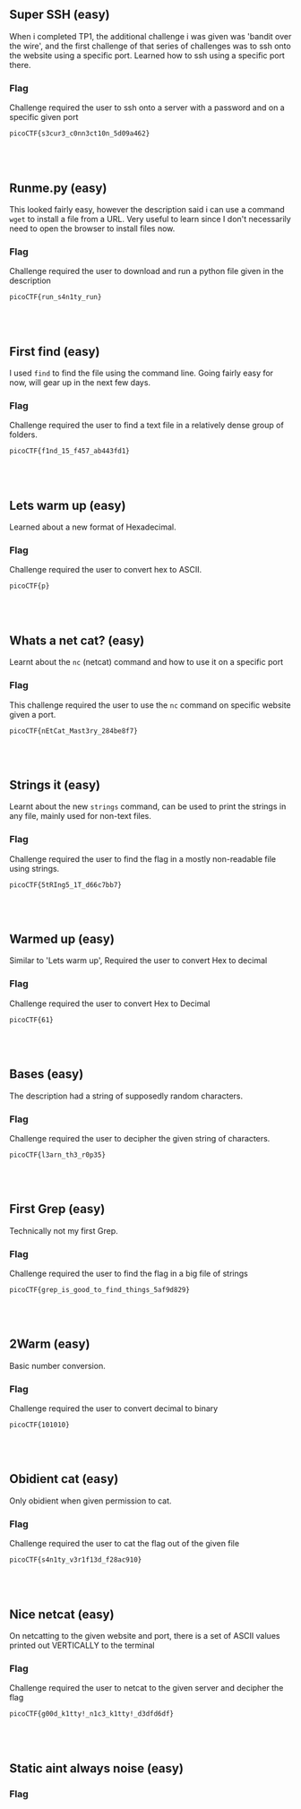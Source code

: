 ## Super SSH (easy)
When i completed TP1, the additional challenge i was given was 'bandit over the wire', and the first challenge of that series of challenges was to ssh onto the website using a specific port. Learned how to ssh using a specific port there.

### Flag
Challenge required the user to ssh onto a server with a password and on a specific given port
```
picoCTF{s3cur3_c0nn3ct10n_5d09a462}
```
<br>
<br>

## Runme.py (easy)
This looked fairly easy, however the description said i can use a command ```wget``` to install a file from a URL. Very useful to learn since I don't necessarily need to open the browser to install files now.

### Flag
Challenge required the user to download and run a python file given in the description
```
picoCTF{run_s4n1ty_run}
```
<br>
<br>

## First find (easy)
I used ```find``` to find the file using the command line. Going fairly easy for now, will gear up in the next few days.

### Flag
Challenge required the user to find a text file in a relatively dense group of folders.
```
picoCTF{f1nd_15_f457_ab443fd1}
```
<br>
<br>

## Lets warm up (easy)
Learned about a new format of Hexadecimal.

### Flag
Challenge required the user to convert hex to ASCII.
```
picoCTF{p}
```
<br>
<br>


## Whats a net cat? (easy)
Learnt about the ```nc``` (netcat) command and how to use it on a specific port
### Flag
This challenge required the user to use the ```nc``` command on  specific website given a port.
```
picoCTF{nEtCat_Mast3ry_284be8f7}
```
<br>
<br>


## Strings it (easy)
Learnt about the new ```strings``` command, can be used to print the strings in any file, mainly used for non-text files.
### Flag
Challenge required the user to find the flag in a mostly non-readable file using strings.
```
picoCTF{5tRIng5_1T_d66c7bb7}
```
<br>
<br>


## Warmed up (easy)
Similar to 'Lets warm up', Required the user to convert Hex to decimal
### Flag
Challenge required the user to convert Hex to Decimal
```
picoCTF{61}
```
<br>
<br>


## Bases (easy)
The description had a string of supposedly random characters.

### Flag
Challenge required the user to decipher the given string of characters.
```
picoCTF{l3arn_th3_r0p35}
```
<br>
<br>


## First Grep (easy)
Technically not my first Grep.
### Flag
Challenge required the user to find the flag in a big file of strings
```
picoCTF{grep_is_good_to_find_things_5af9d829}
```
<br>
<br>


## 2Warm (easy)
Basic number conversion.
### Flag
Challenge required the user to convert decimal to binary
```
picoCTF{101010}
```
<br>
<br>


## Obidient cat (easy)
Only obidient when given permission to cat.

### Flag
Challenge required the user to cat the flag out of the given file
```
picoCTF{s4n1ty_v3r1f13d_f28ac910}
```
<br>
<br>


## Nice netcat (easy)
On netcatting to the given website and port, there is a set of ASCII values printed out VERTICALLY to the terminal

### Flag
Challenge required the user to netcat to the given server and decipher the flag
```
picoCTF{g00d_k1tty!_n1c3_k1tty!_d3dfd6df}
```
<br>
<br>


## Static aint always noise (easy)

### Flag

```

```
<br>
<br>
